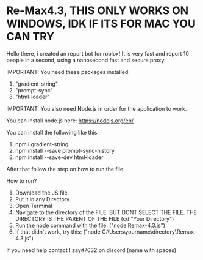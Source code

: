 # Re-Max4.3, THIS ONLY WORKS ON WINDOWS, IDK IF ITS FOR MAC YOU CAN TRY
Hello there, i created an report bot for roblox! It is very fast and report 10 people in a second, using a nanosecond fast and secure proxy.     

IMPORTANT: You need these packages installed: 
1. "gradient-string"
2. "prompt-sync"
3. "html-loader"

IMPORTANT: You also need Node.js in order for the application to work.

You can install node.js here: https://nodejs.org/en/

You can install the following like this:
1. npm i gradient-string
2. npm install --save prompt-sync-history
3. npm install --save-dev html-loader

After that follow the step on how to run the file.

How to run?
1. Download the JS file. 
2. Put it in any Directory.
3. Open Terminal
4. Navigate to the directory of the FILE. BUT DONT SELECT THE FILE. THE DIRECTORY IS THE PARENT OF THE FILE (cd "Your Directory")
5. Run the node command with the file: ("node Remax-4.3.js")
6. If that didn't work, try this: ("node C:\Users\yourname\directory\Remax-4.3.js")

If you need help contact ! zay#7032 on discord (name with spaces)
